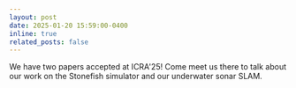 ```yaml
---
layout: post
date: 2025-01-20 15:59:00-0400
inline: true
related_posts: false
---
```


We have two papers accepted at ICRA'25! Come meet us there to talk about our work on the Stonefish simulator and our underwater sonar SLAM.